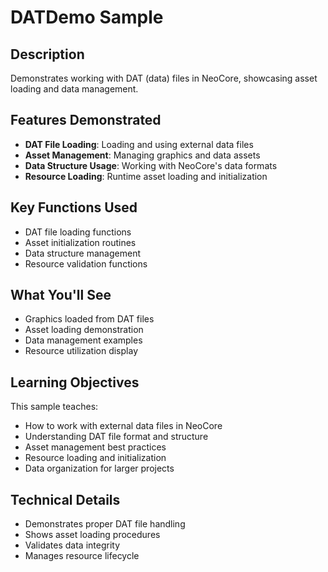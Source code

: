 # DATDemo Sample

## Description

Demonstrates working with DAT (data) files in NeoCore, showcasing asset loading and data management.

## Features Demonstrated

- **DAT File Loading**: Loading and using external data files
- **Asset Management**: Managing graphics and data assets
- **Data Structure Usage**: Working with NeoCore's data formats
- **Resource Loading**: Runtime asset loading and initialization

## Key Functions Used

- DAT file loading functions
- Asset initialization routines
- Data structure management
- Resource validation functions

## What You'll See

- Graphics loaded from DAT files
- Asset loading demonstration
- Data management examples
- Resource utilization display

## Learning Objectives

This sample teaches:
- How to work with external data files in NeoCore
- Understanding DAT file format and structure
- Asset management best practices
- Resource loading and initialization
- Data organization for larger projects

## Technical Details

- Demonstrates proper DAT file handling
- Shows asset loading procedures
- Validates data integrity
- Manages resource lifecycle
